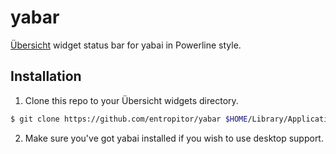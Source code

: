 # yabar

[Übersicht](https://github.com/felixhageloh/uebersicht) widget status bar for yabai in Powerline style.

## Installation

1. Clone this repo to your Übersicht widgets directory.

```bash
$ git clone https://github.com/entropitor/yabar $HOME/Library/Application\ Support/Übersicht/widgets/yabar
```

2. Make sure you've got yabai installed if you wish to use desktop support.
